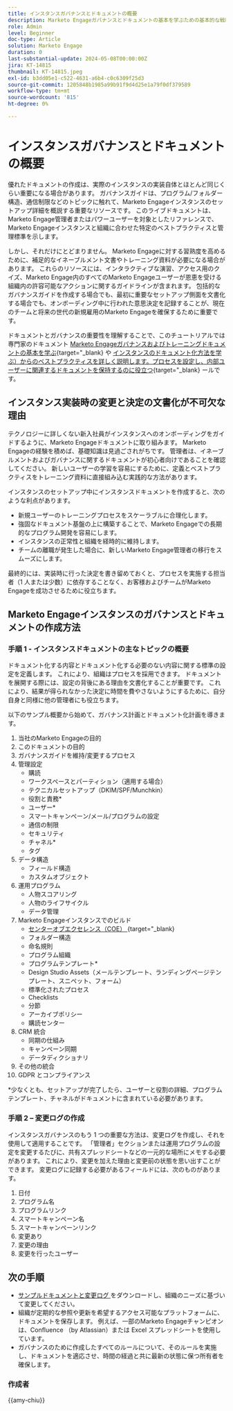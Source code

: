 ```yaml
---
title: インスタンスガバナンスとドキュメントの概要
description: Marketo Engageガバナンスとドキュメントの基本を学ぶための基本的な戦略とベストプラクティスについて説明します。 スケーラブルなドキュメントを作成し、ユーザートレーニングを効率化し、Marketo Engageインスタンスの構造を使用して構築する方法について説明します。
role: Admin
level: Beginner
doc-type: Article
solution: Marketo Engage
duration: 0
last-substantial-update: 2024-05-08T00:00:00Z
jira: KT-14815
thumbnail: KT-14815.jpeg
exl-id: b3dd05e1-c522-4631-a6b4-c0c6309f25d3
source-git-commit: 1205848b1985a99b91f9d4d25e1a79f0df379589
workflow-type: tm+mt
source-wordcount: '815'
ht-degree: 0%

---
```


# インスタンスガバナンスとドキュメントの概要

優れたドキュメントの作成は、実際のインスタンスの実装自体とほとんど同じくらい重要になる場合があります。 ガバナンスガイドは、プログラム/フォルダー構造、通信制限などのトピックに触れて、Marketo Engageインスタンスのセットアップ詳細を概説する重要なリソースです。 このライブドキュメントは、Marketo Engage管理者またはパワーユーザーを対象としたリファレンスで、Marketo Engageインスタンスと組織に合わせた特定のベストプラクティスと管理標準を示します。

しかし、それだけにとどまりません。 Marketo Engageに対する習熟度を高めるために、補足的なイネーブルメント文書やトレーニング資料が必要になる場合があります。 これらのリソースには、インタラクティブな演習、アクセス用のクイズ、Marketo Engage内のすべてのMarketo Engageユーザーが恩恵を受ける組織内の許容可能なアクションに関するガイドラインが含まれます。 包括的なガバナンスガイドを作成する場合でも、最初に重要なセットアップ側面を文書化する場合でも、オンボーディング中に行われた意思決定を記録することが、現在のチームと将来の世代の新規雇用のMarketo Engageを確保するために重要です。

ドキュメントとガバナンスの重要性を理解することで、このチュートリアルでは専門家のドキュメント [Marketo Engageガバナンスおよびトレーニングドキュメントの基本を学ぶ &#x200B;](https://nation.marketo.com/t5/product-blogs/getting-started-on-your-marketo-governance-and-training/ba-p/242421){target="_blank} や [&#x200B; インスタンスのドキュメント化方法を学ぶ）からのベストプラクティスを詳しく説明します。プロセスを設定し、内部ユーザーに関連するドキュメントを保持するのに役立つ &#x200B;](https://nation.marketo.com/t5/product-discussions/how-do-you-document-your-instance/td-p/72877){target="_blank} ールです。

## インスタンス実装時の変更と決定の文書化が不可欠な理由

テクノロジーに詳しくない新入社員がインスタンスへのオンボーディングをガイドするように、Marketo Engageドキュメントに取り組みます。 Marketo Engageの経験を積めば、基礎知識は見過ごされがちです。 管理者は、イネーブルメントおよびガバナンスに関するドキュメントが初心者向けであることを確認してください。 新しいユーザーの学習を容易にするために、定義とベストプラクティスをトレーニング資料に直接組み込む実践的な方法があります。

インスタンスのセットアップ中にインスタンスドキュメントを作成すると、次のような利点があります。

* 新規ユーザーのトレーニングプロセスをスケーラブルに合理化します。
* 強固なドキュメント基盤の上に構築することで、Marketo Engageでの長期的なプログラム開発を容易にします。
* インスタンスの正常性と組織を経時的に維持します。
* チームの離職が発生した場合に、新しいMarketo Engage管理者の移行をスムーズにします。

最終的には、実装時に行った決定を書き留めておくと、プロセスを実施する担当者（1 人または少数）に依存することなく、お客様およびチームがMarketo Engageを成功させるために役立ちます。

## Marketo Engageインスタンスのガバナンスとドキュメントの作成方法

### 手順 1 - インスタンスドキュメントの主なトピックの概要

ドキュメント化する内容とドキュメント化する必要のない内容に関する標準の設定を定義します。 これにより、組織はプロセスを採用できます。 ドキュメントを展開する際には、設定の背後にある理由を文書化することが重要です。 これにより、結果が得られなかった決定に時間を費やさないようにするために、自分自身と同様に他の管理者にも役立ちます。

以下のサンプル概要から始めて、ガバナンス計画とドキュメント化計画を導きます。

1. 当社のMarketo Engageの目的
1. このドキュメントの目的
1. ガバナンスガイドを維持/変更するプロセス
1. 管理設定
   * 購読
   * ワークスペースとパーティション（適用する場合）
   * テクニカルセットアップ（DKIM/SPF/Munchkin）
   * 役割と責務*
   * ユーザー*
   * スマートキャンペーン/メール/プログラムの設定
   * 通信の制限
   * セキュリティ
   * チャネル*
   * タグ
1. データ構造
   * フィールド構造
   * カスタムオブジェクト
1. 運用プログラム
   * 人物スコアリング
   * 人物のライフサイクル
   * データ管理
1. Marketo Engageインスタンスでのビルド
   * [&#x200B; センターオブエクセレンス（COE） &#x200B;](https://business.adobe.com/blog/perspectives/center-of-excellence-top-10-questions-to-ask-yourself){target="_blank}
   * フォルダー構造
   * 命名規則
   * プログラム組織
   * プログラムテンプレート*
   * Design Studio Assets（メールテンプレート、ランディングページテンプレート、スニペット、フォーム）
   * 標準化されたプロセス
   * Checklists
   * 分節
   * アーカイブポリシー
   * 購読センター
1. CRM 統合
   * 同期の仕組み
   * キャンペーン同期
   * データディクショナリ
1. その他の統合
1. GDPR とコンプライアンス

\*少なくとも、セットアップが完了したら、ユーザーと役割の詳細、プログラムテンプレート、チャネルがドキュメントに含まれている必要があります。

### 手順 2 – 変更ログの作成

インスタンスガバナンスのもう 1 つの重要な方法は、変更ログを作成し、それを使用して適用することです。 「管理者」セクションまたは運用プログラムの設定を変更するたびに、共有スプレッドシートなどの一元的な場所にメモする必要があります。 これにより、変更を加えた理由と変更前の状態を思い出すことができます。 変更ログに記録する必要があるフィールドには、次のものがあります。

1. 日付
1. プログラム名
1. プログラムリンク
1. スマートキャンペーン名
1. スマートキャンペーンリンク
1. 変更あり
1. 変更の理由
1. 変更を行ったユーザー

## 次の手順

* [&#x200B; サンプルドキュメントと変更ログ &#x200B;](/help/marketo-tutorial-implementing-new-instance/assets/template-adobe-marketo-engage-instance-documentation.xlsx) をダウンロードし、組織のニーズに基づいて変更してください。
* 組織が定期的な参照や更新を希望するアクセス可能なプラットフォームに、ドキュメントを保存します。 例えば、一部のMarketo Engageチャンピオンは、Confluence （by Atlassian）または Excel スプレッドシートを使用しています。
* ガバナンスのために作成したすべてのルールについて、そのルールを実施し、ドキュメントを適応させ、時間の経過と共に最新の状態に保つ所有者を確保します。

### 作成者

{{amy-chiu}}

